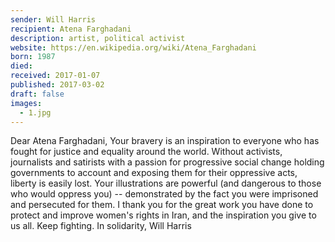 ```yaml
---
sender: Will Harris
recipient: Atena Farghadani
description: artist, political activist
website: https://en.wikipedia.org/wiki/Atena_Farghadani
born: 1987
died:
received: 2017-01-07
published: 2017-03-02
draft: false
images:
  - 1.jpg
---
```

Dear Atena Farghadani,
Your bravery is an inspiration to everyone who has fought for justice and equality around the world. Without activists, journalists and satirists with a passion for progressive social change holding governments to account and exposing them for their oppressive acts, liberty is easily lost. Your illustrations are powerful (and dangerous to those who would oppress you) -- demonstrated by the fact you were imprisoned and persecuted for them. I thank you for the great work you have done to protect and improve women's rights in Iran, and the inspiration you give to us all. Keep fighting.
In solidarity,
Will Harris